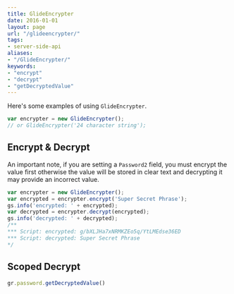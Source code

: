 ```yaml
---
title: GlideEncrypter
date: 2016-01-01
layout: page
url: "/glideencrypter/"
tags:
- server-side-api
aliases:
- "/GlideEncrypter/"
keywords:
- "encrypt"
- "decrypt"
- "getDecryptedValue"
---
```

Here's some examples of using `GlideEncrypter`.
<!--more-->

```js
var encrypter = new GlideEncrypter();
// or GlideEncrypter('24 character string');
```

## Encrypt & Decrypt

An important note, if you are setting a `Password2` field, 
you must encrypt the value first otherwise the value will 
be stored in clear text and decrypting it may provide an 
incorrect value.

```js
var encrypter = new GlideEncrypter();
var encrypted = encrypter.encrypt('Super Secret Phrase');
gs.info('encrypted: ' + encrypted);
var decrypted = encrypter.decrypt(encrypted);
gs.info('decrypted: ' + decrypted);
/**
*** Script: encrypted: g/bXLJHa7xNRMKZEo5q/YtLMEdse36ED
*** Script: decrypted: Super Secret Phrase
*/
```

## Scoped Decrypt

```js
gr.password.getDecryptedValue()
```